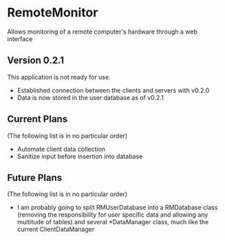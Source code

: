 # RemoteMonitor
Allows monitoring of a remote computer's hardware through a web interface


## Version 0.2.1
This application is not ready for use.

- Established connection between the clients and servers with v0.2.0
- Data is now stored in the user database as of v0.2.1


## Current Plans
(The following list is in no particular order)

- Automate client data collection
- Sanitize input before insertion into database


## Future Plans
(The following list is in no particular order)

- I am probably going to split RMUserDatabase into a RMDatabase class (removing the responsibility for user specific data and allowing any multitude of tables) and several *DataManager class, much like the current ClientDataManager
